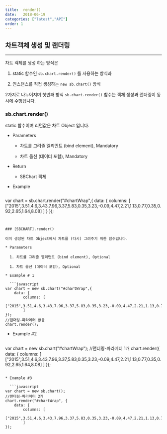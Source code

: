 ```yaml
---
title:  render()
date:   2018-06-19
categories: ["latest","API"]
order: 1
---
```


## 차트객체 생성 및 랜더링
---

차트 객체를 생성 하는 방식은 

1. static 함수인 <code>sb.chart.render()</code> 를 사용하는 방식과

1. 인스턴스를 직접 생성하는  <code>new sb.chart()</code> 방식

2가지로 나누어지며 첫번째 방식 <code>sb.chart.render()</code> 함수는 객체 생성과 랜더링이 동시에 수행됩니다.


### sb.chart.render()

static 함수이며 리턴값은 차트 Object 입니다.

* Parameters

  * 차트를 그려줄 엘리먼트 (bind element), Mandatory 

  * 차트 옵션 (데이터 포함), Mandatory

* Return

  * SBChart 객체

* Example

  ```javascript
var chart = sb.chart.render("#chartWrap",{
	data: {
		columns: [
			["2015",3.51,4.6,3.43,7.96,3.37,5.83,0.35,3.23,-0.09,4.47,2.21,1.13,0.77,0.35,0.92,2.65,1.64,8.08]
		]
	}
});
```


### [SBCHART].render()

이미 생성된 차트 Object에서 차트를 (다시) 그려주기 위한 함수입니다.

* Parameters

  1. 차트를 그려줄 엘리먼트 (bind element), Optional

  1. 차트 옵션 (데이터 포함), Optional

* Example # 1

  ```javascript
var chart = new sb.chart("#chartWrap",{
	data: {
		columns: [
			["2015",3.51,4.6,3.43,7.96,3.37,5.83,0.35,3.23,-0.09,4.47,2.21,1.13,0.77,0.35,0.92,2.65,1.64,8.08]
		]
});
//랜더링-파라메터 없음
chart.render();
```

* Example #2

  ```javascript
var chart = new sb.chart("#chartWrap");
//랜더링-파라메터 1개
chart.render({
	data: {
		columns: [
			["2015",3.51,4.6,3.43,7.96,3.37,5.83,0.35,3.23,-0.09,4.47,2.21,1.13,0.77,0.35,0.92,2.65,1.64,8.08]
		]
});
```

* Example #3

  ```javascript
var chart = new sb.chart();
//랜더링-파라메터 2개
chart.render("#chartWrap", {
	data: {
		columns: [
			["2015",3.51,4.6,3.43,7.96,3.37,5.83,0.35,3.23,-0.09,4.47,2.21,1.13,0.77,0.35,0.92,2.65,1.64,8.08]
		]
});
```
